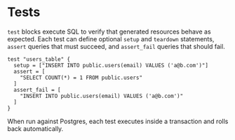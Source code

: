 # Tests

`test` blocks execute SQL to verify that generated resources behave as expected. Each test can define optional `setup` and `teardown` statements, `assert` queries that must succeed, and `assert_fail` queries that should fail.

```hcl
test "users_table" {
  setup = ["INSERT INTO public.users(email) VALUES ('a@b.com')"]
  assert = [
    "SELECT COUNT(*) = 1 FROM public.users"
  ]
  assert_fail = [
    "INSERT INTO public.users(email) VALUES ('a@b.com')"
  ]
}
```

When run against Postgres, each test executes inside a transaction and rolls back automatically.
